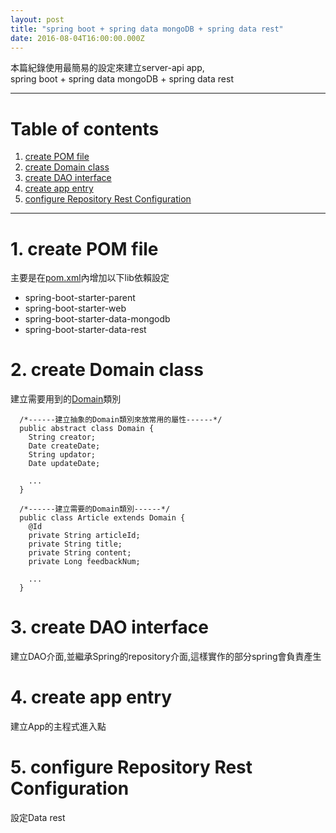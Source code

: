 ```yaml
---
layout: post
title: "spring boot + spring data mongoDB + spring data rest"
date: 2016-08-04T16:00:00.000Z
---
```


本篇紀錄使用最簡易的設定來建立server-api app,  
 spring boot + spring data mongoDB + spring data rest

--------------------------------------------------------------------------------

# Table of contents

1. [create POM file](#create-pom-file)
2. [create Domain class](#create-domain-class)
3. [create DAO interface](#create-dao-interface)
4. [create app entry](#create-app-entry)
5. [configure Repository Rest Configuration](#configure-Repository-Rest-Configuration)

--------------------------------------------------------------------------------  


# 1\. create POM file  
主要是在[pom.xml][pomFile]內增加以下lib依賴設定
* spring-boot-starter-parent
* spring-boot-starter-web
* spring-boot-starter-data-mongodb
* spring-boot-starter-data-rest

# 2\. create Domain class  
建立需要用到的[Domain][domainDir]類別
```
  /*------建立抽象的Domain類別來放常用的屬性------*/
  public abstract class Domain {
  	String creator;
  	Date createDate;
  	String updator;
  	Date updateDate;

    ...
  }

  /*------建立需要的Domain類別------*/
  public class Article extends Domain {
  	@Id
  	private String articleId;
  	private String title;
  	private String content;
  	private Long feedbackNum;

    ...
  }

```

# 3\. create DAO interface  
建立DAO介面,並繼承Spring的repository介面,這樣實作的部分spring會負責產生  
# 4\. create app entry  
建立App的主程式進入點  
# 5\. configure Repository Rest Configuration
設定Data rest

[pomFile]:https://github.com/weichou1229/brulamake/blob/3c5f14a3d253cb69e7b676ed1772c7af133e13ff/brulamake-api/pom.xml
[domainDir]:https://github.com/weichou1229/brulamake/tree/e09129853baab34a80662782313cbcefa243fb68/brulamake-api/src/main/java/io/brulamake/domain
